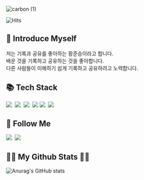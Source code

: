 ![carbon (1)](https://user-images.githubusercontent.com/78203399/189835820-eb0a6c31-1b3b-41ac-9626-a4bbe0950c93.png)

![Hits](https://hits.seeyoufarm.com/api/count/incr/badge.svg?url=https%3A%2F%2Fgithub.com%2Fturtle601%2Fhit-counter&count_bg=%2379C83D&title_bg=%23555555&icon=&icon_color=%23E7E7E7&title=hits&edge_flat=false)

<h2> 👏 Introduce Myself </h2>
<p> 
저는 기록과 공유를 좋아하는 황준승이라고 합니다.  <br>
배운 것을 기록하고 공유하는 것을 좋아합니다. <br>
다른 사람들이 이해하기 쉽게 기록하고 공유하려고 노력합니다. 
</p>

<h2>📚 Tech Stack </h2>
<p>
  <img src="https://img.shields.io/badge/Python-3766AB?style=flat-square&logo=Python&logoColor=white"/></a>&nbsp 
  <img src="https://img.shields.io/badge/HTML5-E34F26?style=flat-square&logo=HTML5&logoColor=white"/></a>&nbsp 
  <img src="https://img.shields.io/badge/CSS3-572B6?style=flat-square&logo=CSS3&logoColor=white"/></a>&nbsp 
  <img src="https://img.shields.io/badge/Javascript-ffb13b?style=flat-square&logo=javascript&logoColor=white"/></a>
  <img src="https://img.shields.io/badge/React-61DAFB?style=flat-square&logo=react&logoColor=white"></a>&nbsp 
  <img src="https://img.shields.io/badge/Typescript-007ACC?style=flat-square&logo=typescript&logoColor=white"></a>&nbsp 

</p>

<h2>🌈 Follow Me</h2>
<p>
  <a href="https://velog.io/@turtle601" target="_blank"><img src="https://img.shields.io/badge/Velog-20c997?style=flat-square&logo=Vimeo&logoColor=white"/></a></a>&nbsp
  <a href="mailto:poomaneoung1@gmail.com"><img src="https://img.shields.io/badge/Gmail-d14836?style=flat-square&logo=Gmail&logoColor=white&link=poomaneoung1@gmail.com"/></a>
</p>

<h2>👩‍💻 My Github Stats 👩‍💻</h2>
<div>

![Anurag's GitHub stats](https://github-readme-stats.vercel.app/api?username=turtle601&show_icons=true&theme=radical)

</div>
